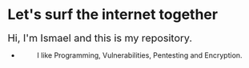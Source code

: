 # Let's surf the internet together

<span style="font-size:20px;text-align:center;">
Hi, I'm Ismael and this is my repository.
</span> 
<ul style="text-align:center;">
<li>I like Programming, Vulnerabilities, Pentesting and Encryption.</li>
</u>
